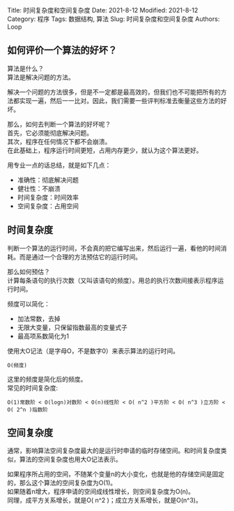 Title: 时间复杂度和空间复杂度
Date: 2021-8-12
Modified: 2021-8-12
Category: 程序
Tags: 数据结构, 算法
Slug: 时间复杂度和空间复杂度
Authors: Loop

## 如何评价一个算法的好坏？
算法是什么？  
算法是解决问题的方法。  

解决一个问题的方法很多，但是不一定都是最高效的，但我们也不可能把所有的方法都实现一遍，然后一一比对。因此，我们需要一些评判标准去衡量这些方法的好坏。

那么，如何去判断一个算法的好坏呢？  
首先，它必须能彻底解决问题。  
其次，程序在任何情况下都不会崩溃。  
在此基础上，程序运行时间更短，占用内存更少，就认为这个算法更好。

用专业一点的话总结，就是如下几点：

* 准确性：彻底解决问题
* 健壮性：不崩溃
* 时间复杂度：时间效率
* 空间复杂度：占用空间

## 时间复杂度
判断一个算法的运行时间，不会真的把它编写出来，然后运行一遍，看他的时间消耗。而是通过一个合理的方法预估它的运行时间。  

那么如何预估？  
计算每条语句的执行次数（又叫该语句的频度）。用总的执行次数间接表示程序运行时间。  

频度可以简化：  

* 加法常数，去掉
* 无限大变量，只保留指数最高的变量式子
* 最高项系数简化为1

使用大O记法（是字母O，不是数字0）来表示算法的运行时间。  
```
O(频度)
```

这里的频度是简化后的频度。  
常见的时间复杂度:  
```
O(1)常数阶 < O(logn)对数阶 < O(n)线性阶 < O( n^2 )平方阶 < O( n^3 )立方阶 < O( 2^n )指数阶
```

## 空间复杂度
通常，影响算法空间复杂度最大的是运行时申请的临时存储空间。和时间复杂度类似，算法的空间复杂度也用大O记法表示。  

如果程序所占用的空间，不随某个变量n的大小变化，也就是他的存储空间是固定的，那么这个算法的空间复杂度为O(1)。  
如果随着n增大，程序申请的空间成线性增长，则空间复杂度为O(n)。  
同理，成平方关系增长，就是O( n^2 )；成立方关系增长，就是O(n^3)。
